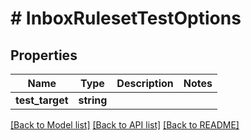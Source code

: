 # # InboxRulesetTestOptions

## Properties

Name | Type | Description | Notes
------------ | ------------- | ------------- | -------------
**test_target** | **string** |  |

[[Back to Model list]](../../README#models) [[Back to API list]](../../README#endpoints) [[Back to README]](../../README)
